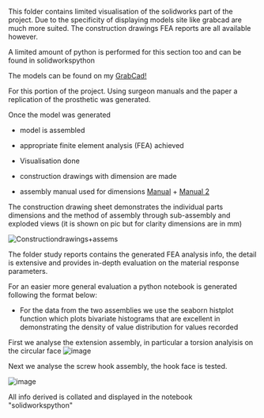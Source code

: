 This folder contains limited visualisation of the solidworks part of the project. Due to the specificity of displaying models site like grabcad are much more suited. The construction drawings FEA reports are all available however. 

A limited amount of python is performed for this section too and can be found in solidworkspython

The models can be found on my [GrabCad!](https://grabcad.com/luke.edgecombe-2/models)

For this portion of the project. Using surgeon manuals and the paper a replication of the prosthetic was generated.

Once the model was generated
- model is assembled
- appropriate finite element analysis (FEA) achieved
- Visualisation done
- construction drawings with dimension are made

-  assembly manual used for dimensions  [Manual](VEPTR_information_sheet.pdf) + [Manual 2](veptter_2_manual.pdf)


The construction drawing sheet demonstrates the individual parts dimensions and the method of assembly through sub-assembly and exploded views (it is shown on pic but for clarity dimensions are in mm)

![Constructiondrawings+assems](https://github.com/Luk446/Stat_project_2450027/assets/145694364/d9d9b34a-ab4e-4b96-8733-7f5b4b1ea489)


The folder study reports contains the generated FEA analysis info, the detail is extensive and provides in-depth evaluation on the material response parameters.

For an easier more general evaluation a python notebook is generated following the format below:

- For the data from the two assemblies we use the seaborn histplot function which plots bivariate histograms that are excellent in demonstrating the density of value distribution for values recorded

First we analyse the extension assembly, in particular a torsion analyisis on the circular face 
![image](https://github.com/Luk446/Stat_project_2450027/assets/145694364/c0e6d1f2-8625-4a71-b314-a6ad4e1e6fae)

Next we analyse the screw hook assembly, the hook face is tested.

![image](https://github.com/Luk446/Stat_project_2450027/assets/145694364/ee2e7f7e-f81d-453e-b937-d6a427c60856)

All info derived is collated and displayed in the notebook "solidworkspython"
